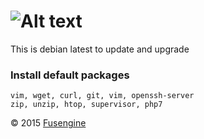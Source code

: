 ![Alt text](http://fusengine.ch/img/debian.svg)
===============================================

This is debian latest to update and upgrade

### Install default packages

```
vim, wget, curl, git, vim, openssh-server
zip, unzip, htop, supervisor, php7
```

&copy; 2015 [Fusengine](http://fusengine.com)
